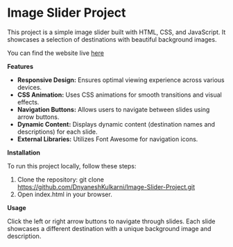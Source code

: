 # Image Slider Project
This project is a simple image slider built with HTML, CSS, and JavaScript. It showcases a selection of destinations with beautiful background images.

You can find the website live [here](https://dnyaneshkulkarni.github.io/Image-Slider-Project/)

**Features**

- **Responsive Design:** Ensures optimal viewing experience across various devices.
- **CSS Animation:** Uses CSS animations for smooth transitions and visual effects.
- **Navigation Buttons:** Allows users to navigate between slides using arrow buttons.
- **Dynamic Content:** Displays dynamic content (destination names and descriptions) for each slide.
- **External Libraries:** Utilizes Font Awesome for navigation icons.

**Installation**

To run this project locally, follow these steps:
1. Clone the repository: git clone https://github.com/DnyaneshKulkarni/Image-Slider-Project.git
2. Open index.html in your browser.

**Usage**

Click the left or right arrow buttons to navigate through slides.
Each slide showcases a different destination with a unique background image and description.
